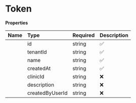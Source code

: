 # Token



**Properties**

| Name | Type | Required | Description |
| :-------- | :----------| :----------| :----------|
    | id | string | ✅ | Unique identifier for the token |
    | tenantId | string | ✅ | The tenant this token belongs to |
    | name | string | ✅ | Human-readable name for the token |
    | createdAt | string | ✅ | When the token was created |
    | clinicId | string | ❌ | The clinic this API key is scoped to |
    | description | string | ❌ | Optional description of the token's purpose |
    | createdByUserId | string | ❌ | ID of the user who created this token |




<!-- This file was generated by liblab | https://liblab.com/ -->